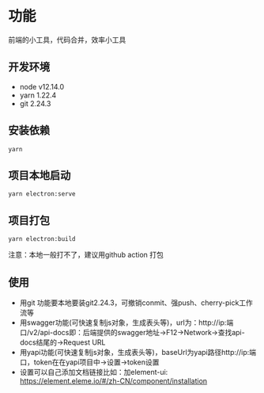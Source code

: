 # 功能
前端的小工具，代码合并，效率小工具

## 开发环境
- node v12.14.0
- yarn 1.22.4
- git 2.24.3

## 安装依赖
```
yarn 
```

## 项目本地启动
```
yarn electron:serve
```

## 项目打包
```
yarn electron:build
```
注意：本地一般打不了，建议用github action 打包

## 使用
- 用git 功能要本地要装git2.24.3，可撤销conmit、强push、cherry-pick工作流等
- 用swagger功能(可快速复制js对象，生成表头等)，url为：http://ip:端口/v2/api-docs即：后端提供的swagger地址->F12->Network->查找api-docs结尾的->Request URL
- 用yapi功能(可快速复制js对象，生成表头等)，baseUrl为yapi路径http://ip:端口，token在在yapi项目中->设置->token设置
- 设置可以自己添加文档链接比如：加element-ui: https://element.eleme.io/#/zh-CN/component/installation